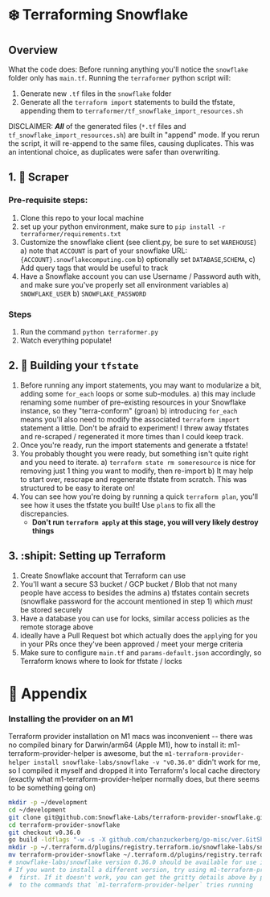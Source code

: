 # :snowflake: Terraforming Snowflake
## Overview
What the code does: Before running anything you'll notice the `snowflake` folder only has `main.tf`. Running the `terraformer` python script will:
1. Generate new `.tf` files in the `snowflake` folder
2. Generate all the `terraform import` statements to build the tfstate, appending them to `terraformer/tf_snowflake_import_resources.sh`

DISCLAIMER: **_All_** of the generated files (`*.tf` files and `tf_snowflake_import_resources.sh`) are built in "append" mode. If you rerun the script, it will re-append to the same files, causing duplicates. This was an intentional choice, as duplicates were safer than overwriting.

## 1. :flashlight: Scraper
### Pre-requisite steps:
1. Clone this repo to your local machine
2. set up your python environment, make sure to `pip install -r terraformer/requirements.txt`
3. Customize the snowflake client (see client.py, be sure to set `WAREHOUSE`)
    a) note that `ACCOUNT` is part of your snowflake URL: `{ACCOUNT}.snowflakecomputing.com`
    b) optionally set `DATABASE`,`SCHEMA`, 
    c) Add query tags that would be useful to track
4. Have a Snowflake account you can use Username / Password auth with, and make sure you've properly set all environment variables
    a) `SNOWFLAKE_USER`
    b) `SNOWFLAKE_PASSWORD`

### Steps
1. Run the command `python terraformer.py`
2. Watch everything populate!


## 2. :hammer: Building your `tfstate`
1. Before running any import statements, you may want to modularize a bit, adding some `for_each` loops or some sub-modules.
    a) this may include renaming some number of pre-existing resources in your Snowflake instance, so they "terra-conform" (groan)
    b) introducing `for_each` means you'll also need to modify the associated `terraform import` statement a little. Don't be afraid to experiment! I threw away tfstates and re-scraped / regenerated it more times than I could keep track.
2. Once you're ready, run the import statements and generate a tfstate!
3. You probably thought you were ready, but something isn't quite right and you need to iterate. 
    a) `terraform state rm someresource` is nice for removing just 1 thing you want to modify, then re-import
    b) It may help to start over, rescrape and regenerate tfstate from scratch. This was structured to be easy to iterate on!
4. You can see how you're doing by running a quick `terraform plan`, you'll see how it uses the tfstate you built! Use `plan`s to fix all the discrepancies. 
    * **Don't run `terraform apply` at this stage, you will very likely destroy things**


## 3. :shipit: Setting up Terraform
1. Create Snowflake account that Terraform can use 
2. You'll want a secure S3 bucket / GCP bucket / Blob that not many people have access to besides the admins
    a) tfstates contain secrets (snowflake password for the account mentioned in step 1) which _must_ be stored securely
3. Have a database you can use for locks, similar access policies as the remote storage above
4. ideally have a Pull Request bot which actually does the `apply`ing for you in your PRs once they've been approved / meet your merge criteria
5. Make sure to configure `main.tf` and `params-default.json` accordingly, so Terraform knows where to look for tfstate / locks

# :notebook_with_decorative_cover: Appendix
### Installing the provider on an M1
Terraform provider installation on M1 macs was inconvenient -- there was no compiled binary for Darwin/arm64 (Apple M1), how to install it:
m1-terraform-provider-helper is awesome, but the `m1-terraform-provider-helper install snowflake-labs/snowflake -v "v0.36.0"` didn't work for me, so I compiled it myself and dropped it into Terraform's local cache directory (exactly what m1-terraform-provider-helper normally does, but there seems to be something going on)

```bash
mkdir -p ~/development
cd ~/development
git clone git@github.com:Snowflake-Labs/terraform-provider-snowflake.git
cd terraform-provider-snowflake
git checkout v0.36.0
go build -ldflags "-w -s -X github.com/chanzuckerberg/go-misc/ver.GitSha=d055d4c -X github.com/chanzuckerberg/go-misc/ver.Dirty=false" -o terraform-provider-snowflake .
mkdir -p ~/.terraform.d/plugins/registry.terraform.io/snowflake-labs/snowflake/0.36.0/darwin_arm64/terraform-provider-snowflake_0.36.0_x5
mv terraform-provider-snowflake ~/.terraform.d/plugins/registry.terraform.io/snowflake-labs/snowflake/0.36.0/darwin_arm64/terraform-provider-snowflake_0.36.0_x5
# snowflake-labs/snowflake version 0.36.0 should be available for use in terraform now
# If you want to install a different version, try using m1-terraform-provider-helper 
#  first. If it doesn't work, you can get the gritty details above by paying attention
#  to the commands that `m1-terraform-provider-helper` tries running
```
